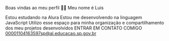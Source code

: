 Boas vindas ao meu perfil 💙💙
Meu nome é Luis

Estou estudando na Alura
Estou me desenvolvendo na linguagem JavaScript
Utilizo esse espaço para minha organização e compartilhamento dos meu projetos desenvolvidos
ENTRAR EM CONTATO COMIGO
00001104163597sp@al.educacao.sp.gov.br
